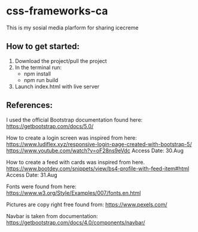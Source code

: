 # css-frameworks-ca

This is my sosial media plarform for sharing icecreme

## How to get started:

1. Download the project/pull the project
2. In the terminal run:
   - npm install
   - npm run build
3. Launch index.html with live server

## References:

I used the official Bootstrap documentation found here:
https://getbootstrap.com/docs/5.0/

How to create a login screen was inspired from here:
https://www.ludiflex.xyz/responsive-login-page-created-with-bootstrap-5/
https://www.youtube.com/watch?v=oF28ns9eVdc
Access Date: 30.Aug

How to create a feed with cards was inspired from here.
https://www.bootdey.com/snippets/view/bs4-profile-with-feed-item#html
Access Date: 31.Aug

Fonts were found from here:
https://www.w3.org/Style/Examples/007/fonts.en.html

Pictures are copy right free found from:
https://www.pexels.com/

Navbar is taken from documentation:
https://getbootstrap.com/docs/4.0/components/navbar/
